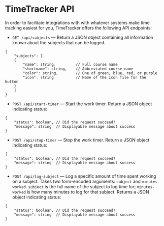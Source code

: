 # TimeTracker API

In order to facilitate integrations with with whatever systems make time
tracking easiest for you, TimeTracker offers the following API endpoints:

* `GET /api/subjects` — Return a JSON object containing all information known
about the subjects that can be logged. 
```
{
    "subjects": [
    {
        "name": string,         // Full course name
        "shortname": string,    // Abbreviated course name
        "color": string,        // One of green, blue, red, or purple
        "icon": string          // Name of the icon file for the button
    }
    ]
}
```
* `POST /api/start-timer` — Start the work timer. Return a JSON object
indicating status:
```
{
    "status": boolean, // Did the request succeed?
    "message": string  // Displayable message about success
}
```
* `POST /api/stop-timer` — Stop the work timer. Return a JSON object indicating
status:
```
{
    "status": boolean, // Did the request succeed?
    "message": string  // Displayable message about success
}
```
* `POST /api/log-subject` — Log a specific amount of time spent working on a
subject. Takes two form-encoded arguments: `subject` and `minutes-worked`.
`subject` is the full name of the subject to log time for; `minutes-worked` is
how many minutes to log for that subject. Returns a JSON object indicating
status:
```
{
    "status": boolean, // Did the request succeed?
    "message": string  // Displayable message about success
}
```
